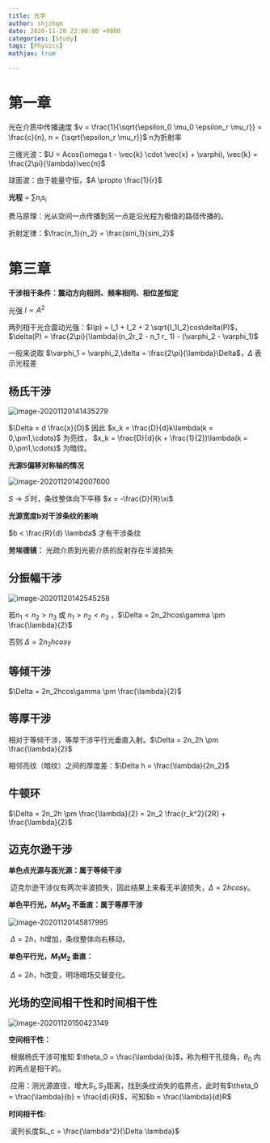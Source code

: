 ```yaml
---
title: 光学
author: shjzhqm
date: 2020-11-20 22:00:00 +0800
categories: [Study]
tags: [Physics]
mathjax: true

---
```


# 第一章

光在介质中传播速度 $v = \frac{1}{\sqrt{\epsilon_0 \mu_0 \epsilon_r \mu_r}} = \frac{c}{n}, n = {\sqrt{\epsilon_r \mu_r}}$  n为折射率

三维光波：$U = Acos(\omega t - \vec{k} \cdot \vec{x} + \varphi), \vec{k} = \frac{2\pi}{\lambda}\vec{n}$

球面波：由于能量守恒，$A \propto \frac{1}{r}$

**光程** = $\sum n_i s_i$

费马原理：光从空间一点传播到另一点是沿光程为极值的路径传播的。

折射定律：$\frac{n_1}{n_2} = \frac{sini_1}{sini_2}$

# 第三章

**干涉相干条件：震动方向相同、频率相同、相位差恒定**

光强 $I\propto A^2$ 

两列相干光合震动光强：$I(p) = I_1 + I_2 + 2 \sqrt{I_1I_2}cos\delta(P)$，$\delta(P) = \frac{2\pi}{\lambda}(n_2r_2 - n_1 r_ 1) - (\varphi_2 - \varphi_1)$

一般来说取 $\varphi_1 = \varphi_2,\delta = \frac{2\pi}{\lambda}\Delta$，$\Delta$ 表示光程差

## 杨氏干涉

![image-20201120141435279](C:\Users\10605\AppData\Roaming\Typora\typora-user-images\image-20201120141435279.png)

$\Delta = d \frac{x}{D}$ 因此 $x_k = \frac{D}{d}k\lambda(k = 0,\pm1,\cdots)$ 为亮纹， $x_k = \frac{D}{d}(k + \frac{1}{2})\lambda(k = 0,\pm1,\cdots)$ 为暗纹。

**光源S偏移对称轴的情况**

![image-20201120142007600](C:\Users\10605\AppData\Roaming\Typora\typora-user-images\image-20201120142007600.png)

$S\to S^{'}$时，条纹整体向下平移 $x = -\frac{D}{R}\xi$

**光源宽度b对干涉条纹的影响**

$b < \frac{R}{d} \lambda$ 才有干涉条纹

**劳埃德镜：** 光疏介质到光密介质的反射存在半波损失 

## **分振幅干涉**

![image-20201120142545258](C:\Users\10605\AppData\Roaming\Typora\typora-user-images\image-20201120142545258.png)

若$n_1 < n_2 > n_3$ 或 $n_1 > n_2 < n_3$ ，$\Delta = 2n_2hcos\gamma \pm \frac{\lambda}{2}$

否则 $\Delta = 2n_2 h cos\gamma$

## **等倾干涉**

$\Delta = 2n_2hcos\gamma \pm \frac{\lambda}{2}$

## **等厚干涉**

相对于等倾干涉，等厚干涉平行光垂直入射。$\Delta = 2n_2h \pm \frac{\lambda}{2}$

相邻亮纹（暗纹）之间的厚度差：$\Delta  h = \frac{\lambda}{2n_2}$

## **牛顿环**

$\Delta = 2n_2h \pm \frac{\lambda}{2} = 2n_2 \frac{r_k^2}{2R} + \frac{\lambda}{2}$

## **迈克尔逊干涉**

**单色点光源与面光源：属于等倾干涉**

​	迈克尔逊干涉仪有两次半波损失，因此结果上来看无半波损失，$\Delta = 2hcos\gamma$。

**单色平行光，$M_1$$M_2$ 不垂直：属于等厚干涉**

![image-20201120145817995](C:\Users\10605\AppData\Roaming\Typora\typora-user-images\image-20201120145817995.png)

​	$\Delta = 2h$，h增加，条纹整体向右移动。

**单色平行光，$M_1$$M_2$ 垂直：**

​	$\Delta = 2h$，h改变，明场暗场交替变化。

## 光场的空间相干性和时间相干性

![image-20201120150423149](C:\Users\10605\AppData\Roaming\Typora\typora-user-images\image-20201120150423149.png)

**空间相干性：**

​	根据杨氏干涉可推知 $\theta_0 = \frac{\lambda}{b}$，称为相干孔径角，$\theta_0$ 内的两点是相干的。

​	应用：测光源直径，增大$S_1,S_2$距离，找到条纹消失的临界点，此时有$\theta_0 = \frac{\lambda}{b} = \frac{d}{R}$，可知$b = \frac{\lambda}{d}R$ 

 

**时间相干性:**

​	波列长度$L_c = \frac{\lambda^2}{\Delta \lambda}$